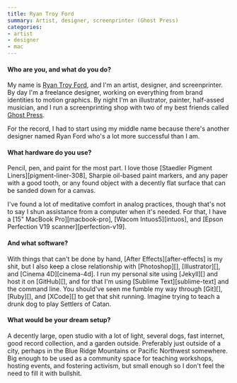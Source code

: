 ```yaml
---
title: Ryan Troy Ford
summary: Artist, designer, screenprinter (Ghost Press)
categories:
- artist
- designer
- mac
---
```


#### Who are you, and what do you do?

My name is [Ryan Troy Ford](http://ryantroyford.com/ "Ryan's website."), and I'm an artist, designer, and screenprinter. By day I'm a freelance designer, working on everything from brand identities to motion graphics. By night I'm an illustrator, painter, half-assed musician, and I run a screenprinting shop with two of my best friends called [Ghost Press](http://www.ghostpress.co/ "A screenprinting shop in Chicago.").

For the record, I had to start using my middle name because there's another designer named Ryan Ford who's a lot more successful than I am. 

#### What hardware do you use?

Pencil, pen, and paint for the most part. I love those [Staedler Pigment Liners][pigment-liner-308], Sharpie oil-based paint markers, and any paper with a good tooth, or any found object with a decently flat surface that can be sanded down for a canvas.

I've found a lot of meditative comfort in analog practices, though that's not to say I shun assistance from a computer when it's needed. For that, I have a [15" MacBook Pro][macbook-pro], [Wacom Intuos5][intuos], and [Epson Perfection V19 scanner][perfection-v19]. 

#### And what software?

With things that can't be done by hand, [After Effects][after-effects] is my shit, but I also keep a close relationship with [Photoshop][], [Illustrator][], and [Cinema 4D][cinema-4d]. I run my personal site using [Jekyll][] and host it on [GitHub][], and for that I'm using [Sublime Text][sublime-text] and the command line. You should've seen me fumble my way through [Git][], [Ruby][], and [XCode][] to get that shit running. Imagine trying to teach a drunk dog to play Settlers of Catan. 

#### What would be your dream setup?

A decently large, open studio with a lot of light, several dogs, fast internet, good record collection, and a garden outside. Preferably just outside of a city, perhaps in the Blue Ridge Mountains or Pacific Northwest somewhere. Big enough to be used as a community space for teaching workshops, hosting events, and fostering activism, but small enough so I don't feel the need to fill it with bullshit.